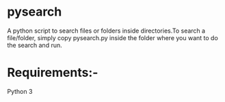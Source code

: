 # pysearch
A python script to search files or folders inside directories.To search a file/folder, simply copy pysearch.py inside the folder where you want to do the search and run.
# Requirements:-
Python 3

